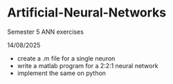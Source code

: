 # Artificial-Neural-Networks
Semester 5 ANN exercises



14/08/2025
  - create a .m file for a single neuron
  - write a matlab program for a 2:2:1 neural network
  - implement the same on python
    
